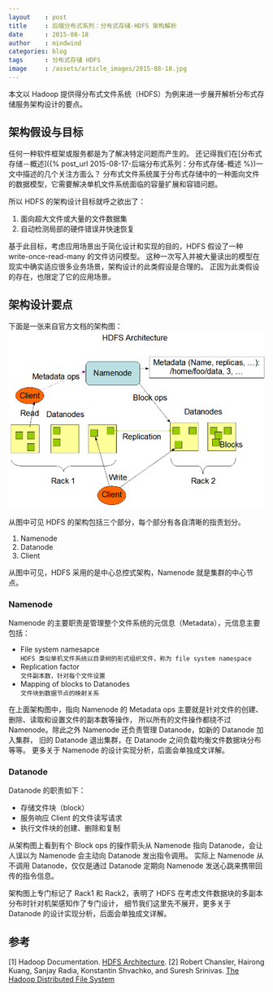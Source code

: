 ```yaml
---
layout    : post
title     : 后端分布式系列：分布式存储-HDFS 架构解析
date      : 2015-08-18
author    : mindwind
categories: blog
tags      : 分布式存储 HDFS
image     : /assets/article_images/2015-08-18.jpg
---
```



本文以 Hadoop 提供得分布式文件系统（HDFS）为例来进一步展开解析分布式存储服务架构设计的要点。


## 架构假设与目标
任何一种软件框架或服务都是为了解决特定问题而产生的。
还记得我们在[分布式存储－概述]({% post_url 2015-08-17-后端分布式系列：分布式存储-概述 %})一文中描述的几个关注方面么？
分布式文件系统属于分布式存储中的一种面向文件的数据模型，它需要解决单机文件系统面临的容量扩展和容错问题。

所以 HDFS 的架构设计目标就呼之欲出了：

  1. 面向超大文件或大量的文件数据集  
  2. 自动检测局部的硬件错误并快速恢复

基于此目标，考虑应用场景出于简化设计和实现的目的，HDFS 假设了一种 write-once-read-many 的文件访问模型。
这种一次写入并被大量读出的模型在现实中确实适应很多业务场景，架构设计的此类假设是合理的。
正因为此类假设的存在，也限定了它的应用场景。


## 架构设计要点
下面是一张来自官方文档的架构图：  
![](/assets/article_images/2015-08-18-1.png)

从图中可见 HDFS 的架构包括三个部分，每个部分有各自清晰的指责划分。

  1. Namenode  
  2. Datanode  
  3. Client

从图中可见，HDFS 采用的是中心总控式架构，Namenode 就是集群的中心节点。

### Namenode
Namenode 的主要职责是管理整个文件系统的元信息（Metadata），元信息主要包括：

  - File system namesapce  
    `HDFS 类似单机文件系统以目录树的形式组织文件，称为 file system namespace`
  - Replication factor  
    `文件副本数，针对每个文件设置`
  - Mapping of blocks to Datanodes  
    `文件块到数据节点的映射关系`

在上面架构图中，指向 Namenode 的 Metadata ops 主要就是针对文件的创建、删除、读取和设置文件的副本数等操作，
所以所有的文件操作都绕不过 Namenode。除此之外 Namenode 还负责管理 Datanode，如新的 Datanode 加入集群，
旧的 Datanode 退出集群，在 Datanode 之间负载均衡文件数据块分布等等。
更多关于 Namenode 的设计实现分析，后面会单独成文详解。


### Datanode
Datanode 的职责如下：

  - 存储文件块（block）
  - 服务响应 Client 的文件读写请求  
  - 执行文件块的创建、删除和复制  

从架构图上看到有个 Block ops 的操作箭头从 Namenode 指向 Datanode，会让人误以为 Namenode 会主动向 Datanode 发出指令调用。
实际上 Namenode 从不调用 Datanode，仅仅是通过 Datanode 定期向 Namenode 发送心跳来携带回传的指令信息。

架构图上专门标记了 Rack1 和 Rack2，表明了 HDFS 在考虑文件数据块的多副本分布时针对机架感知作了专门设计，
细节我们这里先不展开，更多关于 Datanode 的设计实现分析，后面会单独成文详解。


## 参考
[1] Hadoop Documentation. [HDFS Architecture](http://hadoop.apache.org/docs/current/hadoop-project-dist/hadoop-hdfs/HdfsDesign.html).
[2] Robert Chansler, Hairong Kuang, Sanjay Radia, Konstantin Shvachko, and Suresh Srinivas. [The Hadoop Distributed File System](http://www.aosabook.org/en/hdfs.html)
